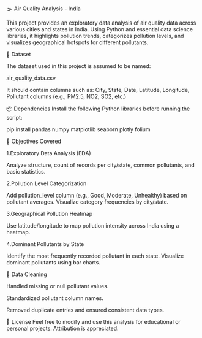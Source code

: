 🌫️ Air Quality Analysis - India

This project provides an exploratory data analysis of air quality data across various cities and states in India. Using Python and essential data science libraries, it highlights pollution trends, categorizes pollution levels, and visualizes geographical hotspots for different pollutants.

📁 Dataset

The dataset used in this project is assumed to be named:

air_quality_data.csv

It should contain columns such as:
 City,
 State,
 Date,
 Latitude,
 Longitude,
 Pollutant columns (e.g., PM2.5, NO2, SO2, etc.)

📦 Dependencies
Install the following Python libraries before running the script:

pip install pandas numpy matplotlib seaborn plotly folium

📌 Objectives Covered

1.Exploratory Data Analysis (EDA)

  Analyze structure, count of records per city/state, common pollutants, and basic statistics.

2.Pollution Level Categorization

  Add pollution_level column (e.g., Good, Moderate, Unhealthy) based on pollutant averages.
  Visualize category frequencies by city/state.

3.Geographical Pollution Heatmap

  Use latitude/longitude to map pollution intensity across India using a heatmap.

4.Dominant Pollutants by State

  Identify the most frequently recorded pollutant in each state.
  Visualize dominant pollutants using bar charts.

🧼 Data Cleaning

  Handled missing or null pollutant values.

  Standardized pollutant column names.

  Removed duplicate entries and ensured consistent data types.


📃 License
Feel free to modify and use this analysis for educational or personal projects. Attribution is appreciated.
